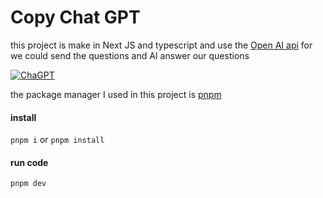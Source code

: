 #  Copy Chat GPT

this project is make in Next JS and typescript and use the [Open AI api](https://openai.com/api/ "Open AI api") for we could send the questions and AI answer our questions

[![ChaGPT](https://i.imgur.com/R6Udzyi.png "ChaGPT")](https://i.imgur.com/R6Udzyi.png "ChaGPT")

the package manager I used in this project is [pnpm](https://pnpm.io/ "pnpm")

#### install 
`pnpm i` or `pnpm install`

#### run code
`pnpm dev`